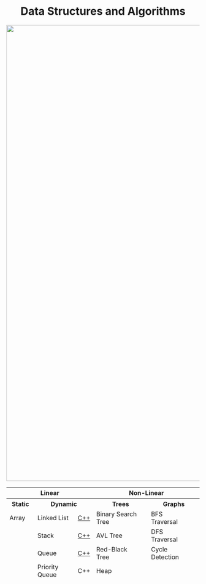 <div align="center">
<h1>Data Structures and Algorithms</h1>
<img width="1188" alt="DSA banner" src="https://user-images.githubusercontent.com/64855541/135758397-513b4edf-a93f-477e-a78e-a80d7265bcd8.png">
  
  <table>
  <thead>
  <tr>
    <th colspan="4">Linear</th>
    <th colspan="4">Non-Linear</th>
  </tr>
    <tr>
      <th colspan="2">Static</th>
      <th colspan="2">Dynamic</th>
      <th colspan="2">Trees</th>
      <th colspan="2">Graphs</th>
    </tr>
    <thead>
  <tr>
  <td>
    Array
    </td>
    <td>
    </td>
    <td>Linked List
  </td>
    <td><a href="https://github.com/DenisaXXIV/data-structures/tree/master/list">C++</a>
    </td>
    <td> Binary Search Tree
    </td>
    <td>
    </td>
    <td>BFS Traversal
  </td>
    <td>
    </td>
  </tr>
      <tr>
        <td>
    </td>
        <td>
    </td>
        <td>Stack
    </td>
        <td><a href="https://github.com/DenisaXXIV/data-structures/tree/master/stack">C++</a>
    </td>
        <td>AVL Tree
    </td>
        <td>
    </td>
        <td>DFS Traversal
    </td>
        <td>
    </td>
      </tr>
<tr>
        <td>
    </td>
        <td>
    </td>
        <td>Queue
    </td>
        <td><a href="https://github.com/DenisaXXIV/data-structures/tree/master/queue">C++</a>
    </td>
        <td>Red-Black Tree
    </td>
        <td>
    </td>
        <td>Cycle Detection
    </td>
        <td>
    </td>
      </tr>
<tr>
        <td>
    </td>
        <td>
    </td>
        <td>Priority Queue
    </td>
        <td>C++
    </td>
        <td>Heap
    </td>
        <td>
    </td>
        <td>
    </td>
        <td>
    </td>
      </tr>
  <table>
  </div>
